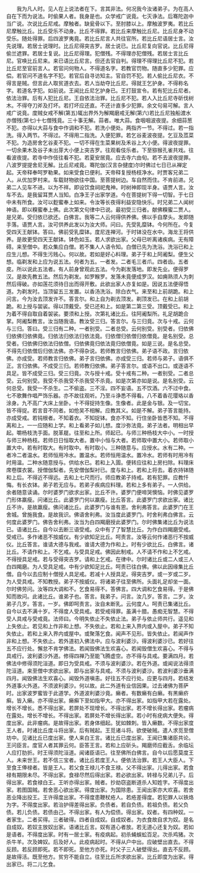 <!-- { "loadSidebar": true } -->
　　我为凡人时。见人在上说法者在下。言其非法。何况我今汝诸弟子。为在高人自在下而为说法。时偷果人者。我身是也。众学戒广说竟。七灭诤法。后骞陀迦中当广说。次说比丘尼戒。摩触者。缺瓮骨以下。至肘膝以上。摩触波罗夷。若比丘尼摩触比丘。比丘受乐不动身。比丘不得罪。若比丘来摩触比丘尼。比丘尼身不动受乐。随处得罪。后四波罗夷竟。若比丘尼言人共往官所。若比丘尼语居士言。汝先说理。若居士说理时。比丘尼得突吉罗。居士说已。比丘尼复向官说。比丘尼得偷兰遮罪。若居士复说。比丘尼得理。犯僧残。不得理亦犯僧残。若居士言比丘尼。官唤比丘尼来。来已语比丘尼言。但还去官自判。得理不得理比丘尼不犯。若比丘尼至官前言人。若官问何物人。不得道名字。若教官罚物。随直多少犯罪。应偿。若官问不道名字不犯。若官后自寻访知主。官自罚不犯。若人偷比丘尼衣。不得言是贼。但言此人取贫道衣去。若人当劫夺比丘尼。得就王乞护身。不得称名字。若道名字犯。如前说。王闻比丘尼乞护身已。王打鼓宣令。若有犯比丘尼者。依法治罪。后有人犯比丘尼。王自依法治罪。比丘尼不犯。若人入比丘尼寺斫伐树木。不得夺刀斧及打坏。若打坏应还直。不还计直多少犯罪。余文句易可解。言人戒广说竟。度贼女戒不解(第五)辄出界外为解羯磨戒无解(第六)若比丘尼独船渡水亦僧残(第七)十七僧残竟。三十事无解。蒜者。唯大蒜。食咽咽波夜提。余细蒜葱不犯。亦得以大蒜与食中作调和不犯。若洗小便处。两指齐一节。不得过。若一指洗。得入两节。不得过。不得用二指洗。入便犯罪。若乞谷麦波夜提。乞豆及苽菜不犯。为造房舍乞谷麦不犯。一切不得在生菜果树及禾谷上大小便。得波夜提罪。一切余果木及谷子未出芽大小便上突吉罗。往观看伎乐者。下至猕猴孔雀共戏。往看波夜提。若寺中作伎往看不犯。若夏安居竟。应去寺六由旬。若不去波夜提罪。八波罗提提舍尼无解。比丘尼戒竟。骞陀伽(汉言杂揵度)尔时佛过七日已从禅定起。天帝释奉呵罗勒果。如来受食已便利。天帝释复授杨枝净水。时贾客兄弟二人。从优加罗村来。车载财物欲往中国。至菩提树边。车自然而住。不肯前进。兄弟二人见车不进。以为不祥。即设饮食祠祀鬼神。时树神即现半身。语贾人言。汝车不去。是我留耳贾人当知。白净王子出家学道。今在菩提树下得一切智。于七日中未有所食。汝可以麨蜜奉上如来。令汝等长夜得利益安隐快乐。时兄弟二人闻树神语。即以糗蜜奉上佛。此次第文句律中已说。最初受三归者。献佛糗蜜二贾人。是兄弟。受归依已欲还。白佛言。我等二人云何得供养佛。佛以手自摩头。发即随手落。语贾人言。汝可供养此发以为汝大师。问曰。先受乳糜钵。今何所在。今复受四天王献钵。答曰。佛前受乳糜钵。度尼连禅河。于时钵没在水中。海龙王将供养。是故更受四天王献钵。钵色如玉。若人求欲出家。父母已听离诸疾病。无有障碍。来至僧中。若众集应白僧。若不集人人语令知。白僧已先为洗浴。洗浴已和上应生儿想。不得生污贱心。何以故。若如是好心料理。弟子于和上阿阇梨。便生父想。临剃发和上应为说五法。何者为五。一者发。二者毛三者爪。四者齿。五者皮。所以说此五法者。有人前身曾观此五法。今为剃发落地。即发先业。便得罗汉。是故先教五法。然后为剃发。如罗睺罗。发落未竟便成罗汉。如痈熟须人为刺然后得破。亦如莲花须待日出而得开敷。此欲出家人亦复如是。因说五法便得悟道。为剃发时。当顶留五三发置。以香汤洗浴。除白衣气。来至和上前胡跪。和上问言。今为汝去顶发许不。答言尔。和上自为剃去顶发。剃顶发已。在和上前胡跪。和上授与袈裟。得以顶戴受。受已还和上。如是第二第三受。顶戴受已。和上为着不得自取自着袈裟。要须和上授。次第礼诸比丘。往阿阇梨所。礼足胡跪合掌。阿阇梨教言。汝当随我语。教汝受三归。答言尔。与三归竟。次与十戒。云何与三归。答曰。受三归有二种。一者别受。二者总受。云何别受。别受者。归依佛归依佛归依佛竟。归依法归依法归依法竟。归依僧归依僧归依僧竟。是名别受。总受者。归依佛归依法归依僧。归依佛竟归依法竟归依僧竟。如是三说。是名总受。不得先归依僧后归依法佛。亦不得杂说。若师教言归依佛。弟子语不政。言归依佛。亦成受。若师教言归依佛。弟子言归依佛。亦成受三归。若师与弟子。语俱不正。言归依佛。不成受三归。若师教归依佛。弟子答言尔。或语不出口。或逐语不具足。皆不成受三归。受三归竟。次与授十戒。受十戒有二种。一者别受。二者总受。云何别受。我受不杀我受不杀我受不杀竟。如是次第亦如是说。是名别受。云何总受。我受一不杀生。二不偷盗。三不淫。四不妄语。五不饮酒。六不过中食。七不歌舞作唱严饰乐器。亦不故往观听。乃至斗诤悉不得看。八不着香花璎珞以香涂身。九不高广大床上坐卧。十不得捉持生像。生像者。此是金与银。及一切宝。皆不得捉。若言音不同者。如伧吴不相解。应教其义。如是不解。弟子答言能持。亦成受戒。若钝根者。不知着衣。不知捉钵。食亦不知。行住坐卧皆悉不知。不得离和上。一一应随和上学。和上看弟子如儿想。度沙弥法竟。弟子法者。明相出早起。嚼杨枝洗手面。脱革屣。往至和上所。师起已。与师三种杨枝大中小。一时授与师三种杨枝。若师日日恒取大者。置中小恒与大者。若师取中置大小。若师取小置大中。若有时取大。有时取中。有时取小。三种随意与。应授水。水有二种。一者冷二者温水。若师恒用冷水。置温水。若师恒用温水。置冷水。若师有时用冷有时用温。二种水随意授与。供给水已。若和上入圊。便转应往和上房扫除。料理床席卷牒衣裳。授僧伽梨者。先安僧伽梨衬已。度与和上。若和上将去。着衣持钵随和上后。不得近不得远。去和上七尺而行。师应教弟子持戒。若有犯罪。应教忏悔。有长衣钵。弟子若无应与。若弟子疾病应料理。若和上多有弟子。一人供给。余者随意读诵。尔时婆罗门欲求出家。比丘不许。婆罗门便啼哭懊恼。时佛见婆罗门形体羸瘦。问诸比丘。此婆罗门何以羸瘦。比丘答言。此婆罗门求欲出家。诸比丘不许。是故羸瘦。佛问诸比丘。此婆罗门与谁有恩。舍利弗答言。此婆罗门在王舍城。曾施我食。是故我识。佛语舍利弗。汝当度此婆罗门。时舍利弗白佛言。云何度此婆罗门。佛告舍利弗。汝当为白四羯磨授此婆罗门。尔时佛集诸比丘为说法已。语诸比丘。自今以去断三语受戒。众中有了了智慧比丘。为作白四羯磨受戒。受戒已。多作诸恶不按威仪。有少欲知足比丘。呵责言。汝等云何作诸恶行不按威仪。比丘答言。谁请大德与我戒。谁请大德为作和上。时有少欲比丘。白佛言。诸比丘。不请作和上。不乞戒。与受具足戒。佛因此制戒。人不请不作和上不乞戒。不得授具足戒。若与受得突吉罗。请和上乞戒。在律中。尔时诸比丘或二人或三人白四羯磨。为人受具足戒。中有少欲知足比丘。呵责已往白佛。佛以此因缘集比丘僧。自今以去应制十僧授人具足戒。若减十人授具足。得突吉罗。或一岁或二岁。为人受具戒。不知教授。弟子不按威仪。将诸弟子往至佛所。头面礼足却坐一面。尔时佛劳问。汝等四大调和不。乞食易得不。答佛言。四大调和乞食易得。于是佛知而故问。此诸比丘。谁弟子也。答言。我弟子。问言。汝几岁。答言。二岁。汝弟子几岁。答言。一岁。佛即呵责言。汝自未断乳。云何度人。呵责已集诸比丘。自今以去不满十岁。不得度人受具戒。若受戒得罪。虽满十腊。愚痴无智慧。不得受人具戒与受戒竟。法师曰。今明失依止不失依止法。弟子与依止师共行。遥见和上失依止。若见和上作非和上想。不失依止。若和上来入界内或入屋中。弟子不知失依止。若和上来入界内或屋中。或聚落乞食。闻声不见形。皆失依止。若闻声作非和上想。不失依止。若外道初入佛法中。应与波利婆沙。得波利婆沙已。若好往五不应行处。懈怠不肯学佛法。若闻毁佛法生欢喜心。若闻毁僧生欢喜心。不得与具戒行。波利婆沙外道。修得四禅乃至能飞腾虚空。亦不得与具戒。要满四月。若佛法中修得须陀洹道。即日为受具戒。不须与波利婆沙。若在外道。或闻说法得须陀洹道。来至僧中求欲出家。即与出家与具戒。不须与波利婆沙。若波利婆沙垂满四月。闻毁佛法生欢喜心。闻毁外道嗔恚。好往五不应行处。应更与四月。若结发外道事火外道。不须波利婆沙。何以故。此二外道有业信因果。过去诸佛为菩萨时。出家波罗蜜皆于此道学。外道波利婆沙竟。癞者。有数癞有白癞。有黑癞疥癣。皆入癞。亦不得出家。癞癣下至如指甲大。亦不得出家。如指甲大若在露处。增长不增长。悉不得出家。若屏处不现增长。不得出家。若不增长得出家。若瘤病在露处。增长不增长。不得出家。若屏处不增长得出家。若小时有疣病大便失。得度出家。此非瘤病。是故得出家。若身体细起。犹如棘刺。皆入癞数。不得出家度王人者。时诸比丘度斗将出家。后有贼起。王觅诸斗将。欲使破贼。遣人求觅至僧坊中。见诸比丘已度出家。使人来白王言。诸比丘已度出家。王闻已集诸臣共论。王问臣言。度官人者其罪云何。臣答王言。若和上应斫头。羯磨师应截舌。余临坛人应打肋折。时王得须陀洹道。闻诸臣语已。往至佛所白佛言。自今以后愿莫度王人。未来世王。若不信三宝者。诸比丘若度王人。便依法治罪。若王人大臣人。下至食王俸禄者。皆是王人。若父食王禄儿不食王禄。父不得出家。儿得出家。若食禄有期限未尽。不得出家。食禄尽然后得出家。若必欲出家。转禄与兄弟儿子。后得出家。若食禄白王。王听亦得出家。贼者。抄劫窃盗断道杀人知姓字。不得度出家。若图国贼。若舍恶心欲出家。得度出家。为国除患。王闻出家亦大欢喜。若舍恶业降出投王。王许得度出家。不得度患鞭杖疮人。若疮差得度。若犯罪人以铁烙为字。不得度出家。若治护得差得出家。负债者。若自负债。若祖负债。若父负债。若儿负债。若债由己。不得出家。有人为偿债。得出家。奴者。有四种奴。一者家生。二者买得。三者破得。四者自成奴。自成奴者。为衣食故自求为奴。是名自成奴。若奴主放奴出家。语诸比丘言。奴有道心者放。若无道心还复为奴。若如是语者。不得度出家。时有一居士家。有疫病起。初杀蝇蜈蚣百足。次杀鸡猪。次杀牛羊。次及婢奴。后及好人。此疫病起时。不得从户中出。应破壁出直去。不得反顾。若反顾即死。若不即死。至他方亦死。时父子三人破壁得出。直去不反顾。是故得活。既至他方。贫穷不能自立。往至比丘所求欲出家。比丘即度为出家。得出家已。将二儿乞食。
